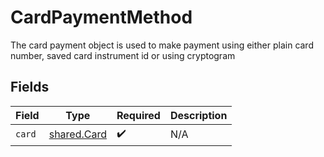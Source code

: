 # CardPaymentMethod

The card payment object is used to make payment using either plain card number, saved card instrument id or using cryptogram 


## Fields

| Field                                      | Type                                       | Required                                   | Description                                |
| ------------------------------------------ | ------------------------------------------ | ------------------------------------------ | ------------------------------------------ |
| `card`                                     | [shared.Card](../../models/shared/card.md) | :heavy_check_mark:                         | N/A                                        |